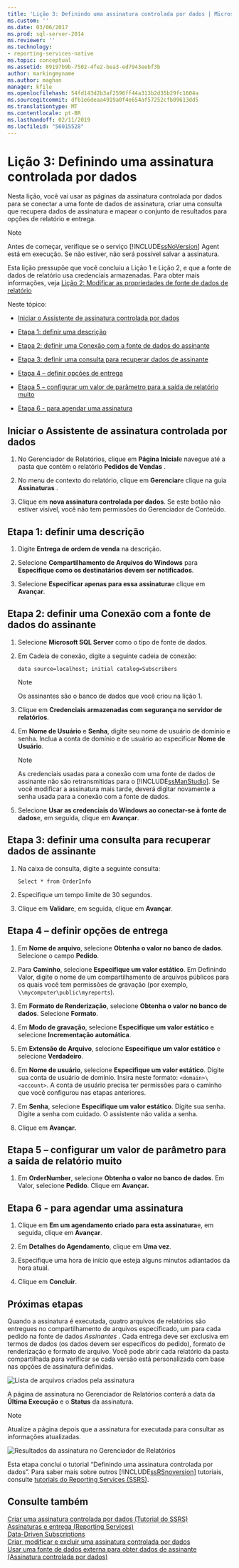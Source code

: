 ```yaml
---
title: 'Lição 3: Definindo uma assinatura controlada por dados | Microsoft Docs'
ms.custom: ''
ms.date: 03/06/2017
ms.prod: sql-server-2014
ms.reviewer: ''
ms.technology:
- reporting-services-native
ms.topic: conceptual
ms.assetid: 89197b9b-7502-4fe2-bea3-ed7943eebf3b
author: markingmyname
ms.author: maghan
manager: kfile
ms.openlocfilehash: 54fd143d2b3af2596ff44a313b2d35b29fc1604a
ms.sourcegitcommit: dfb1e6deaa4919a0f4e654af57252cfb09613dd5
ms.translationtype: MT
ms.contentlocale: pt-BR
ms.lasthandoff: 02/11/2019
ms.locfileid: "56015528"
---
```

# <a name="lesson-3-defining-a-data-driven-subscription"></a>Lição 3: Definindo uma assinatura controlada por dados
  Nesta lição, você vai usar as páginas da assinatura controlada por dados para se conectar a uma fonte de dados de assinatura, criar uma consulta que recupera dados de assinatura e mapear o conjunto de resultados para opções de relatório e entrega.  
  
> [!NOTE]  
>  Antes de começar, verifique se o serviço [!INCLUDE[ssNoVersion](../includes/ssnoversion-md.md)] Agent está em execução. Se não estiver, não será possível salvar a assinatura.  
  
 Esta lição pressupõe que você concluiu a Lição 1 e Lição 2, e que a fonte de dados de relatório usa credenciais armazenadas.  Para obter mais informações, veja [Lição 2: Modificar as propriedades de fonte de dados de relatório](../reporting-services/lesson-2-modifying-the-report-data-source-properties.md)  
  
 Neste tópico:  
  
-   [Iniciar o Assistente de assinatura controlada por dados](#bkmk_startwizard)  
  
-   [Etapa 1: definir uma descrição](#bkmk_definesubscription)  
  
-   [Etapa 2: definir uma Conexão com a fonte de dados do assinante](#bkmk_defineconnectiontosubscriber)  
  
-   [Etapa 3: definir uma consulta para recuperar dados de assinante](#bkmk_definequery)  
  
-   [Etapa 4 – definir opções de entrega](#bkmk_set_deliveryoptions)  
  
-   [Etapa 5 – configurar um valor de parâmetro para a saída de relatório muito](#bkmk_configure_parameter)  
  
-   [Etapa 6 - para agendar uma assinatura](#bkmk_schedule_subscription)  
  
##  <a name="bkmk_startwizard"></a> Iniciar o Assistente de assinatura controlada por dados  
  
1.  No Gerenciador de Relatórios, clique em **Página Inicial**e navegue até a pasta que contém o relatório **Pedidos de Vendas** .  
  
2.  No menu de contexto do relatório, clique em **Gerenciar**e clique na guia **Assinaturas** .  
  
3.  Clique em **nova assinatura controlada por dados**. Se este botão não estiver visível, você não tem permissões do Gerenciador de Conteúdo.  
  
##  <a name="bkmk_definesubscription"></a> Etapa 1: definir uma descrição  
  
1.  Digite **Entrega de ordem de venda** na descrição.  
  
2.  Selecione **Compartilhamento de Arquivos do Windows** para **Especifique como os destinatários devem ser notificados**.  
  
3.  Selecione **Especificar apenas para essa assinatura**e clique em **Avançar**.  
  
##  <a name="bkmk_defineconnectiontosubscriber"></a> Etapa 2: definir uma Conexão com a fonte de dados do assinante  
  
1.  Selecione **Microsoft SQL Server** como o tipo de fonte de dados.  
  
2.  Em Cadeia de conexão, digite a seguinte cadeia de conexão:  
  
    ```  
    data source=localhost; initial catalog=Subscribers  
    ```  
  
    > [!NOTE]  
    >  Os assinantes são o banco de dados que você criou na lição 1.  
  
3.  Clique em **Credenciais armazenadas com segurança no servidor de relatórios**.  
  
4.  Em **Nome de Usuário** e **Senha**, digite seu nome de usuário de domínio e senha. Inclua a conta de domínio e de usuário ao especificar **Nome de Usuário**.  
  
    > [!NOTE]  
    >  As credenciais usadas para a conexão com uma fonte de dados de assinante não são retransmitidas para o [!INCLUDE[ssManStudio](../includes/ssmanstudio-md.md)]. Se você modificar a assinatura mais tarde, deverá digitar novamente a senha usada para a conexão com a fonte de dados.  
  
5.  Selecione **Usar as credenciais do Windows ao conectar-se à fonte de dados**e, em seguida, clique em **Avançar**.  
  
##  <a name="bkmk_definequery"></a> Etapa 3: definir uma consulta para recuperar dados de assinante  
  
1.  Na caixa de consulta, digite a seguinte consulta:  
  
    ```  
    Select * from OrderInfo  
    ```  
  
2.  Especifique um tempo limite de 30 segundos.  
  
3.  Clique em **Validar**e, em seguida, clique em **Avançar**.  
  
##  <a name="bkmk_set_deliveryoptions"></a> Etapa 4 – definir opções de entrega  
  
1.  Em **Nome de arquivo**, selecione **Obtenha o valor no banco de dados**. Selecione o campo **Pedido**.  
  
2.  Para **Caminho**, selecione **Especifique um valor estático**. Em Definindo Valor, digite o nome de um compartilhamento de arquivos públicos para os quais você tem permissões de gravação (por exemplo, `\\mycomputer\public\myreports`).  
  
3.  Em **Formato de Renderização**, selecione **Obtenha o valor no banco de dados**. Selecione **Formato**.  
  
4.  Em **Modo de gravação**, selecione **Especifique um valor estático** e selecione **Incrementação automática**.  
  
5.  Em **Extensão de Arquivo**, selecione **Especifique um valor estático** e selecione **Verdadeiro**.  
  
6.  Em **Nome de usuário**, selecione **Especifique um valor estático**. Digite sua conta de usuário de domínio. Insira neste formato: `<domain>\<account>`. A conta de usuário precisa ter permissões para o caminho que você configurou nas etapas anteriores.  
  
7.  Em **Senha**, selecione **Especifique um valor estático**. Digite sua senha. Digite a senha com cuidado. O assistente não valida a senha.  
  
8.  Clique em **Avançar.**  
  
##  <a name="bkmk_configure_parameter"></a> Etapa 5 – configurar um valor de parâmetro para a saída de relatório muito  
  
1.  Em **OrderNumber**, selecione **Obtenha o valor no banco de dados**. Em Valor, selecione **Pedido**. Clique em **Avançar.**  
  
##  <a name="bkmk_schedule_subscription"></a> Etapa 6 - para agendar uma assinatura  
  
1.  Clique em **Em um agendamento criado para esta assinatura**e, em seguida, clique em **Avançar**.  
  
2.  Em **Detalhes do Agendamento**, clique em **Uma vez**.  
  
3.  Especifique uma hora de início que esteja alguns minutos adiantados da hora atual.  
  
4.  Clique em **Concluir**.  
  
## <a name="next-steps"></a>Próximas etapas  
 Quando a assinatura é executada, quatro arquivos de relatórios são entregues no compartilhamento de arquivos especificado, um para cada pedido na fonte de dados *Assinantes* . Cada entrega deve ser exclusiva em termos de dados (os dados devem ser específicos do pedido), formato de renderização e formato de arquivo. Você pode abrir cada relatório da pasta compartilhada para verificar se cada versão está personalizada com base nas opções de assinatura definidas.  
  
 ![Lista de arquivos criados pela assinatura](../../2014/tutorials/media/ssrs-tutorial-datadriven-subscription-filelist.gif "Lista de arquivos criados pela assinatura")  
  
 A página de assinatura no Gerenciador de Relatórios conterá a data da **Última Execução** e o **Status** da assinatura.  
  
> [!NOTE]  
>  Atualize a página depois que a assinatura for executada para consultar as informações atualizadas.  
  
 ![Resultados da assinatura no Gerenciador de Relatórios](../../2014/tutorials/media/ssrs-tutorial-datadriven-subscription-status-reportmanager.gif "Resultados da assinatura no Gerenciador de Relatórios")  
  
 Esta etapa conclui o tutorial “Definindo uma assinatura controlada por dados”. Para saber mais sobre outros [!INCLUDE[ssRSnoversion](../includes/ssrsnoversion-md.md)] tutoriais, consulte [tutoriais do Reporting Services &#40;SSRS&#41;](../reporting-services/reporting-services-tutorials-ssrs.md).  
  
## <a name="see-also"></a>Consulte também  
 [Criar uma assinatura controlada por dados &#40;Tutorial do SSRS&#41;](../reporting-services/create-a-data-driven-subscription-ssrs-tutorial.md)   
 [Assinaturas e entrega &#40;Reporting Services&#41;](subscriptions/subscriptions-and-delivery-reporting-services.md)   
 [Data-Driven Subscriptions](subscriptions/data-driven-subscriptions.md)   
 [Criar, modificar e excluir uma assinatura controlada por dados](subscriptions/create-modify-and-delete-data-driven-subscriptions.md)   
 [Usar uma fonte de dados externa para obter dados de assinante &#40;Assinatura controlada por dados&#41;](subscriptions/use-an-external-data-source-for-subscriber-data-data-driven-subscription.md)  
  
  
